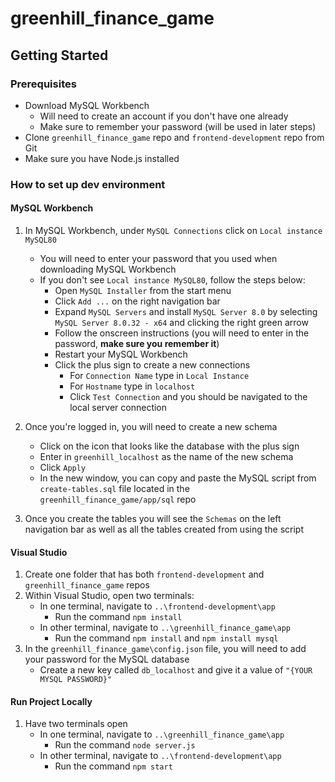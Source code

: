 # greenhill_finance_game
## Getting Started

### Prerequisites
- Download MySQL Workbench
    - Will need to create an account if you don't have one already
    - Make sure to remember your password (will be used in later steps)
- Clone `greenhill_finance_game` repo and `frontend-development` repo from Git
- Make sure you have Node.js installed

### How to set up dev environment
#### MySQL Workbench
1. In MySQL Workbench, under `MySQL Connections` click on `Local instance MySQL80`
    - You will need to enter your password that you used when downloading MySQL Workbench
    - If you don't see `Local instance MySQL80`, follow the steps below:
        - Open `MySQL Installer` from the start menu
        - Click `Add ...` on the right navigation bar
        - Expand `MySQL Servers` and install `MySQL Server 8.0` by selecting `MySQL Server 8.0.32 - x64` and clicking the right green arrow
        - Follow the onscreen instructions (you will need to enter in the password, **make sure you remember it**)
        - Restart your MySQL Workbench
        - Click the plus sign to create a new connections
            - For `Connection Name` type in `Local Instance`
            - For `Hostname` type in `localhost`
            - Click `Test Connection` and you should be navigated to the local server connection
            
2. Once you're logged in, you will need to create a new schema
    - Click on the icon that looks like the database with the plus sign
    - Enter in `greenhill_localhost` as the name of the new schema
    - Click `Apply`
    - In the new window, you can copy and paste the MySQL script from `create-tables.sql` file located in the `greenhill_finance_game/app/sql` repo
3. Once you create the tables you will see the `Schemas` on the left navigation bar as well as all the tables created from using the script

#### Visual Studio
1. Create one folder that has both `frontend-development` and `greenhill_finance_game` repos
2. Within Visual Studio, open two terminals:
    - In one terminal, navigate to `..\frontend-development\app`
        - Run the command `npm install`
    - In other terminal, navigate to `..\greenhill_finance_game\app`
        - Run the command `npm install` and `npm install mysql`
3. In the `greenhill_finance_game\config.json` file, you will need to add your password for the MySQL database
    - Create a new key called `db_localhost` and give it a value of `"{YOUR MYSQL PASSWORD}"`

#### Run Project Locally
1. Have two terminals open
    - In one terminal, navigate to `..\greenhill_finance_game\app`
        - Run the command `node server.js`
    - In other terminal, navigate to `..\frontend-development\app`
        - Run the command `npm start`